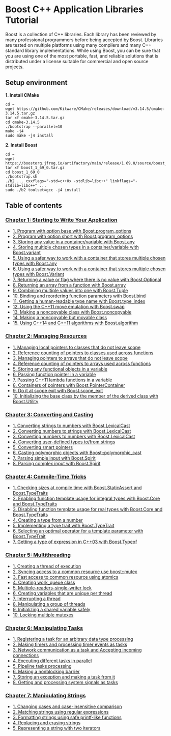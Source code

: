 # Boost C++ Application Libraries Tutorial
Boost is a collection of C++ libraries. Each library has been reviewed by many professional programmers before being accepted by Boost. Libraries are tested on multiple platforms using many compilers and many C++ standard library implementations. While using Boost, you can be sure that you are using one of the most portable, fast, and reliable solutions that is distributed under a license suitable for commercial and open source projects.

## Setup environment
**1. Install CMake**
```
cd ~
wget https://github.com/Kitware/CMake/releases/download/v3.14.5/cmake-3.14.5.tar.gz
tar xf cmake-3.14.5.tar.gz
cd cmake-3.14.5
./bootstrap --parallel=10
make -j4
sudo make -j4 install
```
**2. Install Boost**
```
cd ~
wget https://boostorg.jfrog.io/artifactory/main/release/1.69.0/source/boost_1_69_0.tar.gz
tar xf boost_1_69_0.tar.gz
cd boost_1_69_0
./bootstrap.sh
./b2 ... cxxflags="-std=c++0x -stdlib=libc++" linkflags="-stdlib=libc++" ...
sudo ./b2 toolset=gcc -j4 install
```
## Table of contents

### [Chapter 1: Starting to Write Your Application](chapter_01/README.md)

- [1. Program with option base with Boost.program_options](chapter_01/recipe_01/README.md)
- [2. Program with option short with Boost.program_options](chapter_01/recipe_02/README.md)
- [3. Storing any value in a container/variable with Boost.any](chapter_01/recipe_03/README.md)
- [4. Storing multiple chosen types in a container/variable with Boost.variant](chapter_01/recipe_04/README.md)
- [5. Using a safer way to work with a container that stores multiple chosen types with Boost.any](chapter_01/recipe_05/README.md)
- [6. Using a safer way to work with a container that stores multiple chosen types with Boost.Variant](chapter_01/recipe_06/README.md)
- [7. Returning a value or flag where there is no value with Boost.Optional](chapter_01/recipe_07/README.md)
- [8. Returning an array from a function with Boost.array](chapter_01/recipe_08/README.md)
- [9. Combining multiple values into one with Boost.Tuple](chapter_01/recipe_09/README.md)
- [10. Binding and reordering function parameters with Boost.bind](chapter_01/recipe_10/README.md)
- [11. Getting a human-readable type name with Boost.type_index](chapter_01/recipe_11/README.md)
- [12. Using the C++11 move emulation with Boost.swap](chapter_01/recipe_12/README.md)
- [13. Making a noncopyable class with Boost.noncopyable](chapter_01/recipe_13/README.md)
- [14. Making a noncopyable but movable class](chapter_01/recipe_14/README.md)
- [15. Using C++14 and C++11 algorithms with Boost.algorithm](chapter_01/recipe_15/README.md)

### [Chapter 2: Managing Resources](chapter_02/README.md)

- [1. Managing local pointers to classes that do not leave scope](chapter_02/recipe_01/README.md)
- [2. Reference counting of pointers to classes used across functions](chapter_02/recipe_02/README.md)
- [3. Managing pointers to arrays that do not leave scope](chapter_02/recipe_03/README.md)
- [4. Reference counting of pointers to arrays used across functions](chapter_02/recipe_04/README.md)
- [5. Storing any functional objects in a variable](chapter_02/recipe_05/README.md)
- [6. Passing function pointer in a variable](chapter_02/recipe_06/README.md)
- [7. Passing C++11 lambda functions in a variable](chapter_02/recipe_07/README.md)
- [8. Containers of pointers with Boost.PointerContainer](chapter_02/recipe_08/README.md)
- [9. Do it at scope exit with Boost.scope_exit](chapter_02/recipe_09/README.md)
- [10. Initializing the base class by the member of the derived class with Boost.Utility](chapter_02/recipe_10/README.md)

### [Chapter 3: Converting and Casting](chapter_03/README.md)

- [1. Converting strings to numbers with Boost.LexicalCast](chapter_03/recipe_01/README.md)
- [2. Converting numbers to strings with Boost.LexicalCast](chapter_03/recipe_02/README.md)
- [3. Converting numbers to numbers with Boost.LexicalCast](chapter_03/recipe_03/README.md)
- [4. Converting user-defined types to/from strings](chapter_03/recipe_04/README.md)
- [5. Converting smart pointers](chapter_03/recipe_05/README.md)
- [6. Casting polymorphic objects with Boost::polymorphic_cast](chapter_03/recipe_06/README.md)
- [7. Parsing simple input with Boost.Spirit](chapter_03/recipe_07/README.md)
- [8. Parsing complex input with Boost.Spirit](chapter_03/recipe_08/README.md)

### [Chapter 4: Compile-Time Tricks](chapter_04/README.md)

- [1. Checking sizes at compile time with Boost.StaticAssert and Boost.TypeTraits](chapter_04/recipe_01/README.md)
- [2. Enabling function template usage for integral types with Boost.Core and Boost.TypeTraits](chapter_04/recipe_02/README.md)
- [3. Disabling function template usage for real types with Boost.Core and Boost.TypeTraits](chapter_04/recipe_03/README.md)
- [4. Creating a type from a number](chapter_04/recipe_04/README.md)
- [5. Implementing a type trait with Boost.TypeTrait](chapter_04/recipe_05/README.md)
- [6. Selecting an optimal operator for a template parameter with Boost.TypeTrait](chapter_04/recipe_06/README.md)
- [7. Getting a type of expression in C++03 with Boost.Typeof](chapter_04/recipe_07/README.md)

### [Chapter 5: Multithreading](chapter_05/README.md)

- [1. Creating a thread of execution](chapter_05/recipe_01/README.md)
- [2. Syncing access to a common resource use boost::mutex](chapter_05/recipe_02/README.md)
- [3. Fast access to common resource using atomics](chapter_05/recipe_03/README.md)
- [4. Creating work_queue class](chapter_05/recipe_04/README.md)
- [5. Multiple-readers-single-writer lock](chapter_05/recipe_05/README.md)
- [6. Creating variables that are unique per thread](chapter_05/recipe_06/README.md)
- [7. Interrupting a thread](chapter_05/recipe_07/README.md)
- [8. Manipulating a group of threads](chapter_05/recipe_08/README.md)
- [9. Initializing a shared variable safely](chapter_05/recipe_09/README.md)
- [10. Locking multiple mutexes](chapter_05/recipe_10/README.md)

### [Chapter 6: Manipulating Tasks](chapter_06/README.md)

- [1. Registering a task for an arbitrary data type processing](chapter_06/recipe_01/README.md)
- [2. Making timers and processing timer events as tasks](chapter_06/recipe_02/README.md)
- [3. Network communication as a task and Accepting incoming connections](chapter_06/recipe_03/README.md)
- [4. Executing different tasks in parallel](chapter_06/recipe_04/README.md)
- [5. Pipeline tasks processing](chapter_06/recipe_05/README.md)
- [6. Making a nonblocking barrier](chapter_06/recipe_06/README.md)
- [7. Storing an exception and making a task from it](chapter_06/recipe_07/README.md)
- [8. Getting and processing system signals as tasks](chapter_06/recipe_08/README.md)

### [Chapter 7: Manipulating Strings](chapter_07/README.md)

- [1. Changing cases and case-insensitive comparison](chapter_07/recipe_01/README.md)
- [2. Matching strings using regular expressions](chapter_07/recipe_02/README.md)
- [3. Formatting strings using safe printf-like functions](chapter_07/recipe_03/README.md)
- [4. Replacing and erasing strings](chapter_07/recipe_04/README.md)
- [5. Representing a string with two iterators](chapter_07/recipe_05/README.md)


